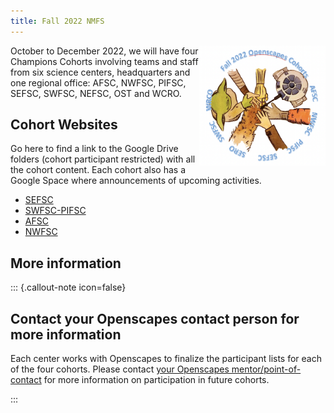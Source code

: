 ```yaml
---
title: Fall 2022 NMFS
---
```


<img src="../images/fall2022openscapes.png" alt="hands together" style="float:right;width:40%;">

October to December 2022, we will have four Champions Cohorts involving teams and staff from six science centers, headquarters and one regional office: AFSC, NWFSC, PIFSC, SEFSC, SWFSC, NEFSC, OST and WCRO.

## Cohort Websites

Go here to find a link to the Google Drive folders (cohort participant restricted) with all the cohort content. Each cohort also has a Google Space where announcements of upcoming activities.

- [SEFSC](https://nmfs-openscapes.github.io/2022-noaa-sefsc-fall/)
- [SWFSC-PIFSC](https://nmfs-openscapes.github.io/2022-noaa-swfsc-pifsc-fall/)
- [AFSC](https://nmfs-openscapes.github.io/2022-noaa-afsc-fall/)
- [NWFSC](https://nmfs-openscapes.github.io/2022-noaa-nwfsc-fall/)

## More information

::: {.callout-note icon=false}

## Contact your Openscapes contact person for more information

Each center works with Openscapes to finalize the participant lists for each of the four cohorts. Please contact [your Openscapes mentor/point-of-contact](../mentors.html) for more information on participation in future cohorts. 

:::
